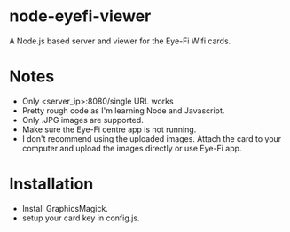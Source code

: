 node-eyefi-viewer
=================

A Node.js based server and viewer for the Eye-Fi Wifi cards.

Notes
=====

- Only <server_ip>:8080/single URL works
- Pretty rough code as I'm learning Node and Javascript.
- Only .JPG images are supported.
- Make sure the Eye-Fi centre app is not running.
- I don't recommend using the uploaded images. Attach the card to your computer and upload the images directly or use Eye-Fi app.

Installation
============

- Install GraphicsMagick.
- setup your card key in config.js.
